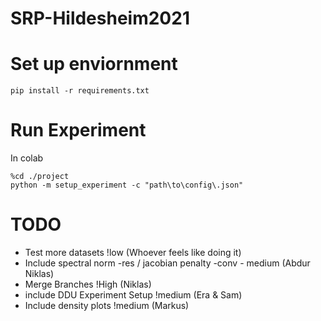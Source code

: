 # SRP-Hildesheim2021




# Set up enviornment

```
pip install -r requirements.txt
```



# Run Experiment 
In colab 
```
%cd ./project
python -m setup_experiment -c "path\to\config\.json"
```


# TODO
- Test more datasets !low (Whoever feels like doing it)
- Include spectral norm -res / jacobian penalty -conv - medium (Abdur Niklas)
- Merge Branches !High (Niklas)
- include DDU Experiment Setup !medium (Era & Sam)
- Include density plots !medium (Markus)
